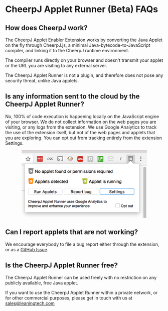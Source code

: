 # CheerpJ Applet Runner (Beta) FAQs

## How does CheerpJ work?

The CheerpJ Applet Enabler Extension works by converting the Java Applet on the fly through CheerpJ.js, a minimal Java-bytecode-to-JavaScript compiler, and linking it to the CheerpJ runtime environment.

The compiler runs directly on your browser and doesn't transmit your applet or the URL you are visiting to any external server.

The CheerpJ Applet Runner is not a plugin, and therefore does not pose any security threat, unlike Java applets.

## Is any information sent to the cloud by the CheerpJ Applet Runner?

No, 100% of code execution is happening locally on the JavaScript engine of your browser. We do not collect information on the web pages
you are visiting, or any logs from the extension. We use Google Analytics to track the use of the extension itself, but not of the web pages and applets that you are exploring.
You can opt out from tracking entirely from the extension Settings.

<p align="center"><img src="media/cheerpj_appletRunnerextension_optout.png" width="400"></p>

## Can I report applets that are not working?

We encourage everybody to file a bug report either through the extension, or as a [GitHub Issue](https://github.com/leaningtech/cheerpj-appletrunner/issues).

## Is the CheerpJ Applet Runner free?

The CheerpJ Applet Runner can be used freely with no restriction on any publicly available, free Java applet.

If you want to use the CheerpJ Applet Runner within a private network, or for other commercial purposes, please get in touch with us at sales@leaningtech.com
